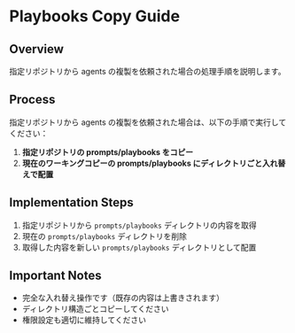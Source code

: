 # Playbooks Copy Guide

## Overview
指定リポジトリから agents の複製を依頼された場合の処理手順を説明します。

## Process
指定リポジトリから agents の複製を依頼された場合は、以下の手順で実行してください：

1. **指定リポジトリの prompts/playbooks をコピー**
2. **現在のワーキングコピーの prompts/playbooks にディレクトリごと入れ替えで配置**

## Implementation Steps
1. 指定リポジトリから `prompts/playbooks` ディレクトリの内容を取得
2. 現在の `prompts/playbooks` ディレクトリを削除
3. 取得した内容を新しい `prompts/playbooks` ディレクトリとして配置

## Important Notes
- 完全な入れ替え操作です（既存の内容は上書きされます）
- ディレクトリ構造ごとコピーしてください
- 権限設定も適切に維持してください